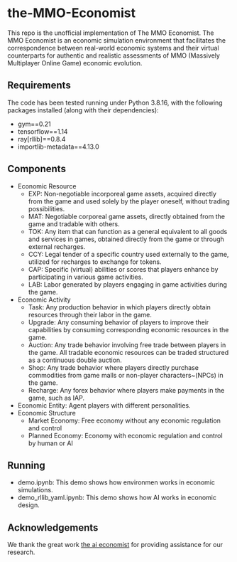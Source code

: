 <!--
 * @Author: Shiwei Zhao
 * @Date: 2023-08-18 10:10:33
 * @FilePath: \mmo-economist\README.md
 * Copyright (c) 2023 by NetEase, Inc., All Rights Reserved.
-->
# the-MMO-Economist
This repo is the unofficial implementation of The MMO Economist. 
The MMO Economist is an economic simulation environment that facilitates the correspondence between real-world economic systems and their virtual counterparts for authentic and realistic assessments of MMO (Massively Multiplayer Online Game) economic evolution.

## Requirements
The code has been tested running under Python 3.8.16, with the following packages installed (along with their dependencies):
- gym==0.21
- tensorflow==1.14
- ray[rllib]==0.8.4
- importlib-metadata==4.13.0

## Components
- Economic Resource
  - EXP: Non-negotiable incorporeal game assets, acquired directly from the game and used solely by the player oneself, without trading possibilities.
  - MAT: Negotiable corporeal game assets, directly obtained from the game and tradable with others.
  - TOK: Any item that can function as a general equivalent to all goods and services in games, obtained directly from the game or through external recharges.
  - CCY: Legal tender of a specific country used externally to the game, utilized for recharges to exchange for tokens.
  - CAP: Specific (virtual) abilities or scores that players enhance by participating in various game activities.
  - LAB: Labor generated by players engaging in game activities during the game.
- Economic Activity
  - Task: Any production behavior in which players directly obtain resources through their labor in the game.
  - Upgrade: Any consuming behavior of players to improve their capabilities by consuming corresponding economic resources in the game.
  - Auction: Any trade behavior involving free trade between players in the game. All tradable economic resources can be traded structured as a continuous double auction.
  - Shop: Any trade behavior where players directly purchase commodities from game malls or non-player characters~(NPCs) in the game.
  - Recharge: Any forex behavior where players make payments in the game, such as IAP.
- Economic Entity: Agent players with different personalities.
- Economic Structure
  - Market Economy: Free economy without any economic regulation and control
  - Planned Economy: Economy with economic regulation and control by human or AI 

## Running
- demo.ipynb: This demo shows how environmen works in economic simulations.
- demo_rllib_yaml.ipynb: This demo shows how AI works in economic design.

## Acknowledgements
We thank the great work [the ai economist](https://github.com/salesforce/ai-economist/tree/master) for providing assistance for our research.
